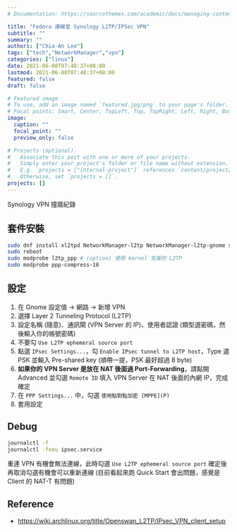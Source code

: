 ```yaml
---
# Documentation: https://sourcethemes.com/academic/docs/managing-content/

title: "Fedora 連線至 Synology L2TP/IPSec VPN"
subtitle: ""
summary: ""
authors: ["Chia-An Lee"]
tags: ["tech","NetworkManager","vpn"]
categories: ["linux"]
date: 2021-06-08T07:48:37+08:00
lastmod: 2021-06-08T07:48:37+08:00
featured: false
draft: false

# Featured image
# To use, add an image named `featured.jpg/png` to your page's folder.
# Focal points: Smart, Center, TopLeft, Top, TopRight, Left, Right, BottomLeft, Bottom, BottomRight.
image:
  caption: ""
  focal_point: ""
  preview_only: false

# Projects (optional).
#   Associate this post with one or more of your projects.
#   Simply enter your project's folder or file name without extension.
#   E.g. `projects = ["internal-project"]` references `content/project/deep-learning/index.md`.
#   Otherwise, set `projects = []`.
projects: []
---
```


Synology VPN 撞牆紀錄

## 套件安裝

```sh
sudo dnf install xl2tpd NetworkManager-l2tp NetworkManager-l2tp-gnome strongswan
sudo reboot
sudo modprobe l2tp_ppp # (option) 使用 kernel 支援的 L2TP
sudo modprobe ppp-compress-18
```

## 設定

1. 在 Gnome 設定值 -> 網路 -> 新增 VPN
2. 選擇 Layer 2 Tunneling Protocol (L2TP)
3. 設定名稱 (隨意)、通訊閘 (VPN Server 的 IP)、使用者認證 (類型選密碼，然後輸入你的帳號密碼)
4. 不要勾 `Use L2TP ephemeral source port`
5. 點選 `IPsec Settings...`，勾 `Enable IPsec tunnel to L2TP host`，Type 選 PSK 並輸入 Pre-shared key (順帶一提，PSK 最好超過 8 byte)
6. **如果你的 VPN Server 是放在 NAT 後面過 Port-Forwarding**，請點開 Advanced 並勾選 `Remote ID` 填入 VPN Server 在 NAT 後面的內網 IP，完成確定
7. 在 `PPP Settings...` 中，勾選 `使用點對點加密 [MPPE](P)`
8. 套用設定

## Debug

```sh
journalctl -f
journalctl -fxeu ipsec.service
```

重連 VPN 有機會無法連線，此時勾選 `Use L2TP ephemeral source port` 確定後再取消勾選有機會可以重新連線 (目前看起來跑 Quick Start 會出問題，感覺是 Client 的 NAT-T 有問題)

## Reference
- https://wiki.archlinux.org/title/Openswan_L2TP/IPsec_VPN_client_setup
